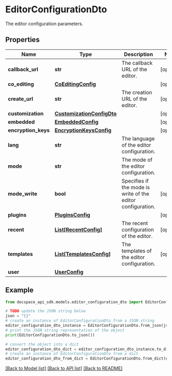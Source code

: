 # EditorConfigurationDto
The editor configuration parameters.

## Properties

Name | Type | Description | Notes
------------ | ------------- | ------------- | -------------
**callback_url** | **str** | The callback URL of the editor. | [optional] 
**co_editing** | [**CoEditingConfig**](CoEditingConfig.md) |  | [optional] 
**create_url** | **str** | The creation URL of the editor. | [optional] 
**customization** | [**CustomizationConfigDto**](CustomizationConfigDto.md) |  | [optional] 
**embedded** | [**EmbeddedConfig**](EmbeddedConfig.md) |  | [optional] 
**encryption_keys** | [**EncryptionKeysConfig**](EncryptionKeysConfig.md) |  | [optional] 
**lang** | **str** | The language of the editor configuration. | 
**mode** | **str** | The mode of the editor configuration. | 
**mode_write** | **bool** | Specifies if the mode is write of the editor configuration. | [optional] 
**plugins** | [**PluginsConfig**](PluginsConfig.md) |  | [optional] 
**recent** | [**List[RecentConfig]**](RecentConfig.md) | The recent configuration of the editor. | [optional] 
**templates** | [**List[TemplatesConfig]**](TemplatesConfig.md) | The templates of the editor configuration. | [optional] 
**user** | [**UserConfig**](UserConfig.md) |  | 

## Example

```python
from docspace_api_sdk.models.editor_configuration_dto import EditorConfigurationDto

# TODO update the JSON string below
json = "{}"
# create an instance of EditorConfigurationDto from a JSON string
editor_configuration_dto_instance = EditorConfigurationDto.from_json(json)
# print the JSON string representation of the object
print(EditorConfigurationDto.to_json())

# convert the object into a dict
editor_configuration_dto_dict = editor_configuration_dto_instance.to_dict()
# create an instance of EditorConfigurationDto from a dict
editor_configuration_dto_from_dict = EditorConfigurationDto.from_dict(editor_configuration_dto_dict)
```
[[Back to Model list]](../README.md#documentation-for-models) [[Back to API list]](../README.md#documentation-for-api-endpoints) [[Back to README]](../README.md)


